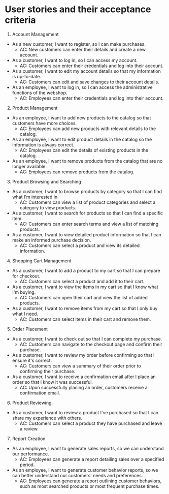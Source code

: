 
#   User stories and their acceptance criteria

1.  Account Management
   * As a new customer, I want to register, so I can make purchases. 
     * AC: New customers can enter their details and create a new account. 
   * As a customer, I want to log in, so I can access my account. 
     * AC: Customers can enter their credentials and log into their account. 
   * As a customer, I want to edit my account details so that my information is up-to-date. 
     * AC: Customers can edit and save changes to their account details. 
   * As an employee, I want to log in, so I can access the administrative functions of the webshop. 
     * AC: Employees can enter their credentials and log into their account. 
2.  Product Management
   * As an employee, I want to add new products to the catalog so that customers have more choices. 
     * AC: Employees can add new products with relevant details to the catalog. 
   * As an employee, I want to edit product details in the catalog so the information is always correct. 
     * AC: Employees can edit the details of existing products in the catalog. 
   * As an employee, I want to remove products from the catalog that are no longer available. 
     * AC: Employees can remove products from the catalog. 
3.  Product Browsing and Searching 
* As a customer, I want to browse products by category so that I can find what I'm interested in. 
  * AC: Customers can view a list of product categories and select a category to view products. 
* As a customer, I want to search for products so that I can find a specific item. 
  * AC: Customers can enter search terms and view a list of matching products. 
* As a customer, I want to view detailed product information so that I can make an informed purchase decision. 
  * AC: Customers can select a product and view its detailed information.
4. Shopping Cart Management 
* As a customer, I want to add a product to my cart so that I can prepare for checkout. 
  * AC: Customers can select a product and add it to their cart. 
* As a customer, I want to view the items in my cart so that I know what I'm buying. 
  * AC: Customers can open their cart and view the list of added products. 
* As a customer, I want to remove items from my cart so that I only buy what I need. 
  * AC: Customers can select items in their cart and remove them. 
5. Order Placement 
* As a customer, I want to check out so that I can complete my purchase. 
  * AC: Customers can navigate to the checkout page and confirm their purchase. 
* As a customer, I want to review my order before confirming so that I ensure it's correct. 
  * AC: Customers can view a summary of their order prior to confirming their purchase.
* As a customer, I want to receive a confirmation email after I place an order so that I know it was successful.
  * AC: Upon successfully placing an order, customers receive a confirmation email. 
6. Product Reviewing 
* As a customer, I want to review a product I've purchased so that I can share my experience with others. 
  * AC: Customers can select a product they have purchased and leave a review. 
7. Report Creation 
* As an employee, I want to generate sales reports, so we can understand our performance. 
  * AC: Employees can generate a report detailing sales over a specified period. 
* As an employee, I want to generate customer behavior reports, so we can better understand our customers' needs and preferences. 
  * AC: Employees can generate a report outlining customer behaviors, such as most searched products or most frequent purchase times.